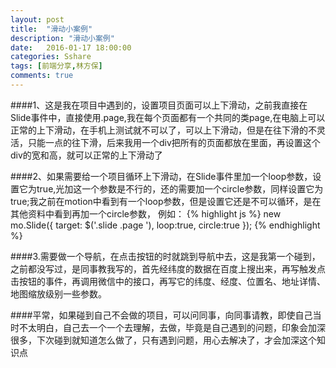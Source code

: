 ```yaml
---
layout: post
title:  "滑动小案例"
description: "滑动小案例"
date:   2016-01-17 18:00:00
categories: Sshare
tags: [前端分享,林方保]
comments: true
---
```

####1、这是我在项目中遇到的，设置项目页面可以上下滑动，之前我直接在Slide事件中，直接使用.page,我在每个页面都有一个共同的类page,在电脑上可以正常的上下滑动，在手机上测试就不可以了，可以上下滑动，但是在往下滑的不灵活，只能一点的往下滑，后来我用一个div把所有的页面都放在里面，再设置这个div的宽和高，就可以正常的上下滑动了

####2、如果需要给一个项目循环上下滑动，在Slide事件里加一个loop参数，设置它为true,光加这一个参数是不行的，还的需要加一个circle参数，同样设置它为true;我之前在motion中看到有一个loop参数，但是设置它还是不可以循环，是在其他资料中看到再加一个circle参数，
例如：
{% highlight js %}
new mo.Slide({
        target: $('.slide  .page '),
        loop:true,
        circle:true
    });
{% endhighlight %}

####3.需要做一个导航，在点击按钮的时就跳到导航中去，这是我第一个碰到，之前都没写过，是同事教我写的，首先经纬度的数据在百度上搜出来，再写触发点击按钮的事件，再调用微信中的接口，再写它的纬度、经度、位置名、地址详情、地图缩放级别一些参数。

####平常，如果碰到自己不会做的项目，可以问同事，向同事请教，即使自己当时不太明白，自己去一个一个去理解，去做，毕竟是自己遇到的问题，印象会加深很多，下次碰到就知道怎么做了，只有遇到问题，用心去解决了，才会加深这个知识点